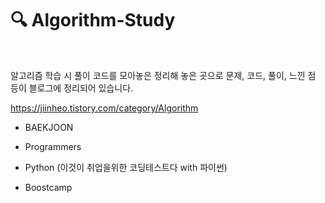 # 🔍 Algorithm-Study

<br>

알고리즘 학습 시 풀이 코드를 모아놓은 정리해 놓은 곳으로 문제, 코드, 풀이, 느낀 점 등이 블로그에 정리되어 있습니다.

<https://jiinheo.tistory.com/category/Algorithm>



* BAEKJOON

* Programmers

* Python (이것이 취업을위한 코딩테스트다 with 파이썬)

* Boostcamp

